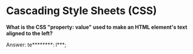 # Cascading Style Sheets (CSS)

**What is the CSS "property: value" used to make an HTML element's text aligned to the left?**

Answer: te\*\*\*\*\*\*\*\*: l\*\*\*;
